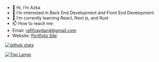 - 👋 Hi, I’m Azka
- 👀 I’m interested in Back End Development and Front End Development
- 🌱 I’m currently learning React, Next js, and Rust
- 📫 How to reach me:
- Email: rafifzaydan4@gmail.com
- Website: [Portfolio Site](https://azkarafifzaydan.vercel.app/)  

[![github stats](https://github-readme-stats.vercel.app/api?username=azka1415&show_icons=true&theme=dracula&count_private=true)](https://github.com/anuraghazra/github-readme-stats)

[![Top Langs](https://github-readme-stats.vercel.app/api/top-langs/?username=azka1415&langs_count=8&layout=compact&theme=dracula)](https://github.com/anuraghazra/github-readme-stats)

